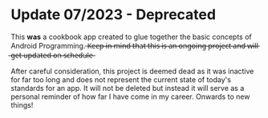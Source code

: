 # Update 07/2023 - Deprecated
This **was** a cookbook app created to glue together the basic concepts of Android Programming.  ̶K̶e̶e̶p̶ ̶i̶n̶ ̶m̶i̶n̶d̶ ̶t̶h̶a̶t̶ ̶t̶h̶i̶s̶ ̶i̶s̶ ̶a̶n̶ ̶o̶n̶g̶o̶i̶n̶g̶ ̶p̶r̶o̶j̶e̶c̶t̶ ̶a̶n̶d̶ ̶w̶i̶l̶l̶ ̶g̶e̶t̶ ̶u̶p̶d̶a̶t̶e̶d̶ ̶o̶n̶ ̶s̶c̶h̶e̶d̶u̶l̶e̶

After careful consideration, this project is deemed dead as it was inactive for far too long and does not represent the current state of today's standards for an app.
It will not be deleted but instead it will serve as a personal reminder of how far I have come in my career.
Onwards to new things!
